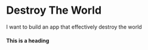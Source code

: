 # Destroy The World
I want to build an app that effectively destroy the world


#### This is a heading
